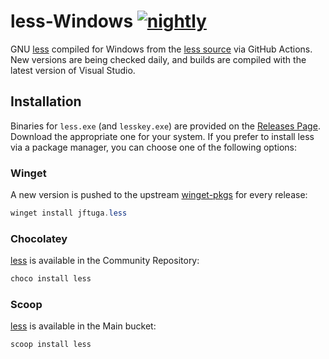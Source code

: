 # less-Windows [![nightly](https://github.com/jftuga/less-Windows/actions/workflows/nightly.yml/badge.svg)](https://github.com/jftuga/less-Windows/actions/workflows/nightly.yml)

GNU [less](https://en.wikipedia.org/wiki/Less_\(Unix\)) compiled for Windows from the [less source](http://greenwoodsoftware.com/less/) via GitHub Actions. New versions are being checked daily, and builds are compiled with the latest version of Visual Studio.

## Installation

Binaries for `less.exe` (and `lesskey.exe`) are provided on the [Releases Page](https://github.com/jftuga/less-Windows/releases). Download the appropriate one for your system. If you prefer to install less via a package manager, you can choose one of the following options:

### Winget

A new version is pushed to the upstream [winget-pkgs](https://github.com/microsoft/winget-pkgs) for every release:

```powershell
winget install jftuga.less
```

### Chocolatey

[less](https://community.chocolatey.org/packages/less) is available in the Community Repository:
```powershell
choco install less
```

### Scoop

[less](https://scoop.sh/#/apps?q=main%2Fless&s=0&d=1&o=true) is available in the Main bucket:
```powershell
scoop install less
```

